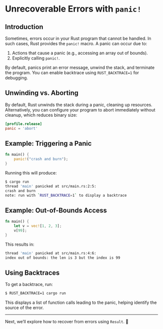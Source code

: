 # Unrecoverable Errors with `panic!`

## Introduction
Sometimes, errors occur in your Rust program that cannot be handled. In such cases, Rust provides the `panic!` macro. A panic can occur due to:
1. Actions that cause a panic (e.g., accessing an array out of bounds).
2. Explicitly calling `panic!`.

By default, panics print an error message, unwind the stack, and terminate the program. You can enable backtrace using `RUST_BACKTRACE=1` for debugging.

## Unwinding vs. Aborting
By default, Rust unwinds the stack during a panic, cleaning up resources. Alternatively, you can configure your program to abort immediately without cleanup, which reduces binary size:

```toml
[profile.release]
panic = 'abort'
```

## Example: Triggering a Panic
```rust
fn main() {
    panic!("crash and burn");
}
```
Running this will produce:
```sh
$ cargo run
thread 'main' panicked at src/main.rs:2:5:
crash and burn
note: run with `RUST_BACKTRACE=1` to display a backtrace
```

## Example: Out-of-Bounds Access
```rust
fn main() {
    let v = vec![1, 2, 3];
    v[99];
}
```
This results in:
```sh
thread 'main' panicked at src/main.rs:4:6:
index out of bounds: the len is 3 but the index is 99
```

## Using Backtraces
To get a backtrace, run:
```sh
$ RUST_BACKTRACE=1 cargo run
```
This displays a list of function calls leading to the panic, helping identify the source of the error.

---
Next, we’ll explore how to recover from errors using `Result`. 🚀


